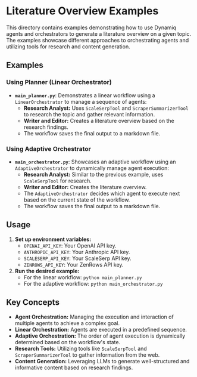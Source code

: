 # Literature Overview Examples

This directory contains examples demonstrating how to use Dynamiq agents and orchestrators to generate a literature overview on a given topic. The examples showcase different approaches to orchestrating agents and utilizing tools for research and content generation.

## Examples

### Using Planner (Linear Orchestrator)

- **`main_planner.py`**: Demonstrates a linear workflow using a `LinearOrchestrator` to manage a sequence of agents:
    - **Research Analyst:** Uses `ScaleSerpTool` and `ScraperSummarizerTool` to research the topic and gather relevant information.
    - **Writer and Editor:** Creates a literature overview based on the research findings.
    - The workflow saves the final output to a markdown file.

### Using Adaptive Orchestrator

- **`main_orchestrator.py`**: Showcases an adaptive workflow using an `AdaptiveOrchestrator` to dynamically manage agent execution:
    - **Research Analyst:** Similar to the previous example, uses `ScaleSerpTool` for research.
    - **Writer and Editor:** Creates the literature overview.
    - The `AdaptiveOrchestrator` decides which agent to execute next based on the current state of the workflow.
    - The workflow saves the final output to a markdown file.

## Usage

1. **Set up environment variables:**
   - `OPENAI_API_KEY`: Your OpenAI API key.
   - `ANTHROPIC_API_KEY`: Your Anthropic API key.
   - `SCALESERP_API_KEY`: Your ScaleSerp API key.
   - `ZENROWS_API_KEY`: Your ZenRows API key.
2. **Run the desired example:**
   - For the linear workflow: `python main_planner.py`
   - For the adaptive workflow: `python main_orchestrator.py`

## Key Concepts

- **Agent Orchestration:** Managing the execution and interaction of multiple agents to achieve a complex goal.
- **Linear Orchestration:** Agents are executed in a predefined sequence.
- **Adaptive Orchestration:** The order of agent execution is dynamically determined based on the workflow's state.
- **Research Tools:** Utilizing tools like `ScaleSerpTool` and `ScraperSummarizerTool` to gather information from the web.
- **Content Generation:** Leveraging LLMs to generate well-structured and informative content based on research findings.
